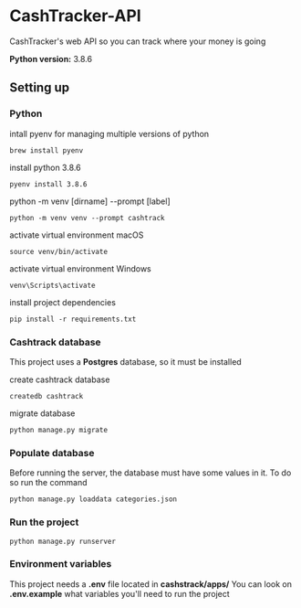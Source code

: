 # CashTracker-API
CashTracker's web API so you can track where your money is going

__Python version:__ 3.8.6

## Setting up

### Python
intall pyenv for managing multiple versions of python
```
brew install pyenv
```

install python 3.8.6
```
pyenv install 3.8.6
```

python -m venv [dirname] --prompt [label]
```
python -m venv venv --prompt cashtrack
```

activate virtual environment macOS
```
source venv/bin/activate
```

activate virtual environment Windows
```
venv\Scripts\activate
```

install project dependencies
```
pip install -r requirements.txt
```

### Cashtrack database
This project uses a **Postgres** database, so it must be installed

create cashtrack database
```
createdb cashtrack
```

migrate database
```
python manage.py migrate
```
### Populate database
Before running the server, the database must have some values in it. To do so run the command 
```
python manage.py loaddata categories.json
```

### Run the project
```
python manage.py runserver
```

### Environment variables
This project needs a **.env** file located in **cashstrack/apps/**
You can look on **.env.example** what variables you'll need to run the project
